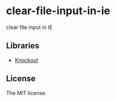 # clear-file-input-in-ie

clear file input in IE

## Libraries

- [Knockout](http://knockoutjs.com)

## License

The MIT license.
